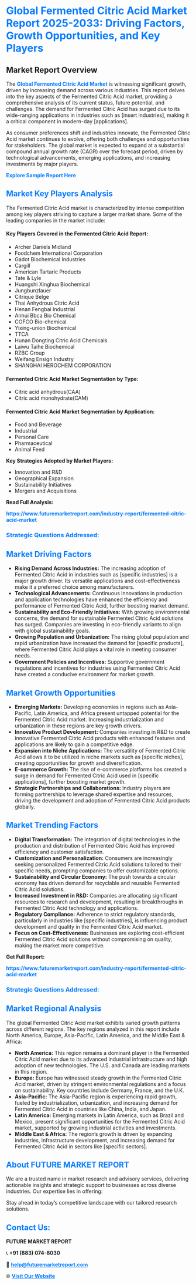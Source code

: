 <h1 style="color: #007BFF;">Global Fermented Citric Acid Market Report 2025-2033: Driving Factors, Growth Opportunities, and Key Players</h1>

<section id="overview">
<h2>Market Report Overview</h2>
<p>The <a href="https://www.futuremarketreport.com/industry-report/fermented-citric-acid-market" style="color: #007BFF; text-decoration: none;"><strong>Global Fermented Citric Acid Market</strong></a> is witnessing significant growth, driven by increasing demand across various industries. This report delves into the key aspects of the Fermented Citric Acid market, providing a comprehensive analysis of its current status, future potential, and challenges. The demand for Fermented Citric Acid has surged due to its wide-ranging applications in industries such as [insert industries], making it a critical component in modern-day [applications].</p>
<p>As consumer preferences shift and industries innovate, the Fermented Citric Acid market continues to evolve, offering both challenges and opportunities for stakeholders. The global market is expected to expand at a substantial compound annual growth rate (CAGR) over the forecast period, driven by technological advancements, emerging applications, and increasing investments by major players.</p>
</section>

<section id="overview">
<p><a href="https://www.futuremarketreport.com/request-sample/reportId=114908" style="color: #007BFF; text-decoration: none;"><strong>Explore Sample Report Here</strong></a></p>
</section>

<section id="key-players">
<h2 style="color: #007BFF;">Market Key Players Analysis</h2>
<p>The Fermented Citric Acid market is characterized by intense competition among key players striving to capture a larger market share. Some of the leading companies in the market include:</p>
<h4>Key Players Covered in the Fermented Citric Acid Report:</h4>
<ul><li>Archer Daniels Midland</li><li>Foodchem International Corporation</li><li>Gadot Biochemical Industries</li><li>Cargill</li><li>American Tartaric Products</li><li>Tate &amp; Lyle</li><li>Huangshi Xinghua Biochemical</li><li>Jungbunzlauer</li><li>Citrique Belge</li><li>Thai Anhydrous Citric Acid</li><li>Henan Fengbai Industrial</li><li>Anhui Bbca Bio Chemical</li><li>COFCO Bio-chemical</li><li>Yixing-union Biochemical</li><li>TTCA</li><li>Hunan Dongting Citric Acid Chemicals</li><li>Laiwu Taihe Biochemical</li><li>RZBC Group</li><li>Weifang Ensign Industry</li><li>SHANGHAI HEROCHEM CORPORATION</li></ul>
<h4>Fermented Citric Acid Market Segmentation by Type:</h4>
<ul><li>Citric acid anhydrous(CAA)</li><li>Citric acid monohydrate(CAM)</li></ul>

<h4>Fermented Citric Acid Market Segmentation by Application:</h4>
<ul><li>Food and Beverage</li><li>Industrial</li><li>Personal Care</li><li>Pharmaceutical</li><li>Animal Feed</li></ul>
<p><strong>Key Strategies Adopted by Market Players:</strong></p>
<ul>
<li>Innovation and R&D</li>
<li>Geographical Expansion</li>
<li>Sustainability Initiatives</li>
<li>Mergers and Acquisitions</li>
</ul>
</section>

<section>
<p><strong>Read Full Analysis: </strong></p><a href="https://www.futuremarketreport.com/industry-report/fermented-citric-acid-market" style="color: #007BFF; text-decoration: none;"><strong>https://www.futuremarketreport.com/industry-report/fermented-citric-acid-market</strong></a>
<h3 style="color: #007BFF;">Strategic Questions Addressed:</h3>
</section>

<section id="driving-factors">
<h2 style="color: #007BFF;">Market Driving Factors</h2>
<ul>
<li><strong>Rising Demand Across Industries:</strong> The increasing adoption of Fermented Citric Acid in industries such as [specific industries] is a major growth driver. Its versatile applications and cost-effectiveness make it a preferred choice among manufacturers.</li>
<li><strong>Technological Advancements:</strong> Continuous innovations in production and application technologies have enhanced the efficiency and performance of Fermented Citric Acid, further boosting market demand.</li>
<li><strong>Sustainability and Eco-Friendly Initiatives:</strong> With growing environmental concerns, the demand for sustainable Fermented Citric Acid solutions has surged. Companies are investing in eco-friendly variants to align with global sustainability goals.</li>
<li><strong>Growing Population and Urbanization:</strong> The rising global population and rapid urbanization have increased the demand for [specific products], where Fermented Citric Acid plays a vital role in meeting consumer needs.</li>
<li><strong>Government Policies and Incentives:</strong> Supportive government regulations and incentives for industries using Fermented Citric Acid have created a conducive environment for market growth.</li>
</ul>
</section>

<section id="growth-opportunities">
<h2 style="color: #007BFF;">Market Growth Opportunities</h2>
<ul>
<li><strong>Emerging Markets:</strong> Developing economies in regions such as Asia-Pacific, Latin America, and Africa present untapped potential for the Fermented Citric Acid market. Increasing industrialization and urbanization in these regions are key growth drivers.</li>
<li><strong>Innovative Product Development:</strong> Companies investing in R&D to create innovative Fermented Citric Acid products with enhanced features and applications are likely to gain a competitive edge.</li>
<li><strong>Expansion into Niche Applications:</strong> The versatility of Fermented Citric Acid allows it to be utilized in niche markets such as [specific niches], creating opportunities for growth and diversification.</li>
<li><strong>E-commerce Growth:</strong> The rise of e-commerce platforms has created a surge in demand for Fermented Citric Acid used in [specific applications], further boosting market growth.</li>
<li><strong>Strategic Partnerships and Collaborations:</strong> Industry players are forming partnerships to leverage shared expertise and resources, driving the development and adoption of Fermented Citric Acid products globally.</li>
</ul>
</section>

<section id="trending-factors">
<h2 style="color: #007BFF;">Market Trending Factors</h2>
<ul>
<li><strong>Digital Transformation:</strong> The integration of digital technologies in the production and distribution of Fermented Citric Acid has improved efficiency and customer satisfaction.</li>
<li><strong>Customization and Personalization:</strong> Consumers are increasingly seeking personalized Fermented Citric Acid solutions tailored to their specific needs, prompting companies to offer customizable options.</li>
<li><strong>Sustainability and Circular Economy:</strong> The push towards a circular economy has driven demand for recyclable and reusable Fermented Citric Acid solutions.</li>
<li><strong>Increased Investment in R&D:</strong> Companies are allocating significant resources to research and development, resulting in breakthroughs in Fermented Citric Acid technology and applications.</li>
<li><strong>Regulatory Compliance:</strong> Adherence to strict regulatory standards, particularly in industries like [specific industries], is influencing product development and quality in the Fermented Citric Acid market.</li>
<li><strong>Focus on Cost-Effectiveness:</strong> Businesses are exploring cost-efficient Fermented Citric Acid solutions without compromising on quality, making the market more competitive.</li>
</ul>
</section>

<section>
<p><strong>Get Full Report: </strong></p><a href="https://www.futuremarketreport.com/industry-report/fermented-citric-acid-market" style="color: #007BFF; text-decoration: none;"><strong>https://www.futuremarketreport.com/industry-report/fermented-citric-acid-market</strong></a>
<h3 style="color: #007BFF;">Strategic Questions Addressed:</h3>
</section>


<section id="regional-analysis">
<h2 style="color: #007BFF;">Market Regional Analysis</h2>
<p>The global Fermented Citric Acid market exhibits varied growth patterns across different regions. The key regions analyzed in this report include North America, Europe, Asia-Pacific, Latin America, and the Middle East & Africa:</p>
<ul>
<li><strong>North America:</strong> This region remains a dominant player in the Fermented Citric Acid market due to its advanced industrial infrastructure and high adoption of new technologies. The U.S. and Canada are leading markets in this region.</li>
<li><strong>Europe:</strong> Europe has witnessed steady growth in the Fermented Citric Acid market, driven by stringent environmental regulations and a focus on sustainability. Key countries include Germany, France, and the U.K.</li>
<li><strong>Asia-Pacific:</strong> The Asia-Pacific region is experiencing rapid growth, fueled by industrialization, urbanization, and increasing demand for Fermented Citric Acid in countries like China, India, and Japan.</li>
<li><strong>Latin America:</strong> Emerging markets in Latin America, such as Brazil and Mexico, present significant opportunities for the Fermented Citric Acid market, supported by growing industrial activities and investments.</li>
<li><strong>Middle East & Africa:</strong> The region’s growth is driven by expanding industries, infrastructure development, and increasing demand for Fermented Citric Acid in sectors like [specific sectors].</li>
</ul>
</section>

<footer>
<h2 style="color: #007BFF;">About FUTURE MARKET REPORT</h2>
<p>We are a trusted name in market research and advisory services, delivering actionable insights and strategic support to businesses across diverse industries. Our expertise lies in offering:</p>

<p>Stay ahead in today’s competitive landscape with our tailored research solutions.</p>

<h2 style="color: #007BFF;">Contact Us:</h2>
<p><strong>FUTURE MARKET REPORT</strong></p>
<p>📞 <strong>+91 (883) 074-8030</strong></p>
<p>📧 <strong><a href="mailto:help@futuremarketreport.com" style="color: #007BFF;">help@futuremarketreport.com</a></strong></p>
<p>🌐 <strong><a href="https://www.futuremarketreport.com/" style="color: #007BFF;">Visit Our Website</a></strong></p>
</footer>